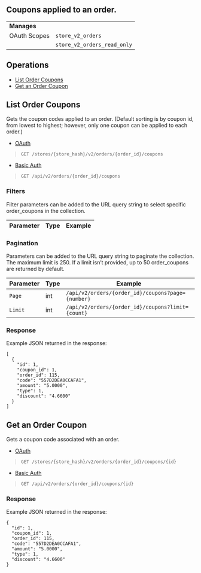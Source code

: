 ## Coupons applied to an order.

|||
|---|---|
| **Manages** |
| OAuth Scopes | `store_v2_orders`
||`store_v2_orders_read_only`
</div>

</div>

## Operations

*   [List Order Coupons](#list-order-coupons)
*   [Get an Order Coupon](#get-an-order-coupon)

## List Order Coupons

Gets the coupon codes applied to an order. (Default sorting is by coupon id, from lowest to highest; however, only one coupon can be applied to each order.)

*   [OAuth](#list-order-coupons-oauth)
>`GET /stores/{store_hash}/v2/orders/{order_id}/coupons`</div>
*   [Basic Auth](#list-order-coupons-basic)
>`GET /api/v2/orders/{order_id}/coupons`</div>

### Filters

Filter parameters can be added to the URL query string to select specific order_coupons in the collection.

| Parameter | Type | Example |
| --- | --- | --- |

### Pagination

Parameters can be added to the URL query string to paginate the collection. The maximum limit is 250\. If a limit isn’t provided, up to 50 order_coupons are returned by default.

| Parameter | Type | Example |
| --- | --- | --- |
| `Page` | int | `/api/v2/orders/{order_id}/coupons?page={number}` |
| `Limit` | int | `/api/v2/orders/{order_id}/coupons?limit={count}` |

### Response

Example JSON returned in the response:

```
[
  {
    "id": 1,
    "coupon_id": 1,
    "order_id": 115,
    "code": "557D2DEA0CCAFA1",
    "amount": "5.0000",
    "type": 1,
    "discount": "4.6600"
  }
]
```

## Get an Order Coupon

Gets a coupon code associated with an order.

*   [OAuth](#get-an-order-coupon-oauth)
>`GET /stores/{store_hash}/v2/orders/{order_id}/coupons/{id}`</div>
*   [Basic Auth](#get-an-order-coupon-basic)
>`GET /api/v2/orders/{order_id}/coupons/{id}`</div>

### Response

Example JSON returned in the response:

```
{
  "id": 1,
  "coupon_id": 1,
  "order_id": 115,
  "code": "557D2DEA0CCAFA1",
  "amount": "5.0000",
  "type": 1,
  "discount": "4.6600"
}
```
